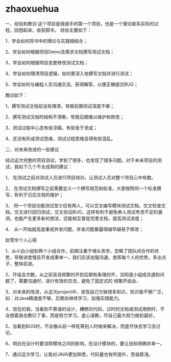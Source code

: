 # zhaoxuehua

一、经验和教训
这个项目是我接手的第一个项目，也是一个理论联系实际的过程，回想起来，收获颇丰。
经验主要如下：

1、学会如何将书中的理论与实践相结合；

2、学会如何根据项目Demo及需求文档撰写测试文档；

3、学会如何根据项目变更修改测试文档；

4、学会如何理清项目逻辑，如何更深入地撰写文档并进行测试；

5、学会如何与编程人员沟通交流，获得解答，以便正确提交BUG；

教训如下：

1、撰写测试文档前没有理清，导致前期测试深度不够；

2、撰写测试文档时结构不清晰，导致后期难以维护和修改；

3、测试过程中心态有些浮躁，有些急于求成；

4、还没有形成测试思维，测试过程思维显得有些混乱。

二、对未来改进的一些建议

经过这次完整的项目测试，学到了很多，也发现了很多问题。对于未来项目的测试，我如下几个不太成熟的建议：

1、   在测试之前对测试人员进行项目培训，让测试人员对整个项目心中有数。

2、    在测试文档撰写之前需要定义一个撰写规范和标准，大家按照同一个标准撰写，有利于日后文档的维护；

3、     同一个项目功能测试至少应有两人，可以交叉编写模块测试文档，交叉检查文档，交叉进行回归测试，交叉验证BUG，这样有利于避免单人测试考虑不足的漏洞，也能产生更多新的想法，还能相互督促完善文档，提高测试进度；

4、      从一开始就高度重视并发问题，并发问题暴露得越早越易于修改；   


赵雪华个人心得

1、从小白小组到两个小组合作，前期注重于埋头苦学，忽略了团队间合作的优势，导致进度慢且开发成果单一，我们应该加强沟通，发挥每个人的优势，多出点子，整体前进。 

2、开组会次数，从之前盲目频繁的开到后期有条理的开，当知道小组成员遇到问题了，需要沟通时，进行有效的交流，避免了固定式的 频繁开组会，

3、对未来的改进，从这次project中，发现自己欠缺很多知识，知识面不够广泛，如：对Java精通度不够，后期会继续学习，加强实践能力。

4、现在的我，当看到不靠谱的设计，糟糕的代码，过时的文档或测试用例时，不会想着我也敷衍了事，而是努力学习，虚心请教，尽自己最大努力做到最好。

5、当看到BUG时，不会像从前一样死等别人时候来解决，而是尽快去学习去讨论。

6、明白在设计时要消除模块之间的影响，在设计模块的，要让目标明确并单一。

7、通过这次学习，让我对JAVA更加熟悉，代码量也有所提升，受益匪浅。
